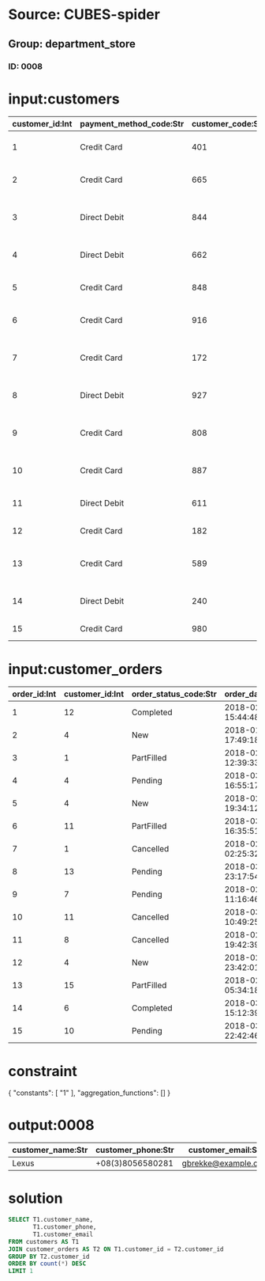 # Source: CUBES-spider
## Group: department_store
### ID: 0008

# input:customers

| customer_id:Int | payment_method_code:Str | customer_code:Str | customer_name:Str | customer_address:Str | customer_phone:Str | customer_email:Str |
|---|---|---|---|---|---|---|
| 1 | Credit Card | 401 | Ahmed | 75099 Tremblay Port Apt. 163 \n South Norrisland, SC 80546 | 254-072-4068x33935 | margarett.vonrueden@example.com |
| 2 | Credit Card | 665 | Chauncey | 8408 Lindsay Court \n East Dasiabury, IL 72656-3552 | +41(8)1897032009 | stiedemann.sigrid@example.com |
| 3 | Direct Debit | 844 | Lukas | 7162 Rodolfo Knoll Apt. 502 \n Lake Annalise, TN 35791-8871 | 197-417-3557 | joelle.monahan@example.com |
| 4 | Direct Debit | 662 | Lexus | 9581 Will Flat Suite 272 \n East Cathryn, WY 30751-4404 | +08(3)8056580281 | gbrekke@example.com |
| 5 | Credit Card | 848 | Tara | 5065 Mraz Fields Apt. 041 \n East Chris, NH 41624 | 1-064-498-6609x051 | nicholas44@example.com |
| 6 | Credit Card | 916 | Jon | 841 Goyette Unions \n South Dionbury, NC 62021 | (443)013-3112x528 | cconroy@example.net |
| 7 | Credit Card | 172 | Cristobal | 8327 Christiansen Lakes Suite 409 \n Schneiderland, IA 93624 | 877-150-8674x63517 | shawna.cummerata@example.net |
| 8 | Direct Debit | 927 | Adah | 5049 Hand Land \n Coymouth, IL 97300-7731 | 1-695-364-7586x59256 | kathlyn24@example.org |
| 9 | Credit Card | 808 | Yasmeen | 3558 Witting Meadow Apt. 483 \n Lake Moriahbury, OH 91556-2122 | 587.398.2400x31176 | ludwig54@example.net |
| 10 | Credit Card | 887 | Karson | 7308 Joan Lake Suite 346 \n Lizethtown, DE 56522 | 857-844-9339x40140 | moriah91@example.com |
| 11 | Direct Debit | 611 | Cordell | 362 Fisher Forge Apt. 900 \n New Mckenna, CA 98525-5674 | (730)934-8249 | qstokes@example.org |
| 12 | Credit Card | 182 | Darron | 84445 Elinor Glens \n Port Zita, SD 39410 | 117.822.3577 | gwisozk@example.net |
| 13 | Credit Card | 589 | Kenya | 338 Floy Mountains Suite 589 \n Yesseniaville, TN 60847 | 08023680831 | maxime86@example.net |
| 14 | Direct Debit | 240 | Abbie | 983 Elinore Passage \n Darrionborough, SC 53915-0479 | 07594320656 | celine.bogan@example.com |
| 15 | Credit Card | 980 | Lyric | 649 Ocie Lights \n Wyatttown, UT 12697 | 1-472-036-0434 | schultz.arnoldo@example.net |

# input:customer_orders

| order_id:Int | customer_id:Int | order_status_code:Str | order_date:Str |
|---|---|---|---|
| 1 | 12 | Completed | 2018-02-10 15:44:48 |
| 2 | 4 | New | 2018-01-31 17:49:18 |
| 3 | 1 | PartFilled | 2018-02-26 12:39:33 |
| 4 | 4 | Pending | 2018-03-07 16:55:17 |
| 5 | 4 | New | 2018-02-12 19:34:12 |
| 6 | 11 | PartFilled | 2018-03-06 16:35:51 |
| 7 | 1 | Cancelled | 2018-02-15 02:25:32 |
| 8 | 13 | Pending | 2018-03-05 23:17:54 |
| 9 | 7 | Pending | 2018-02-09 11:16:46 |
| 10 | 11 | Cancelled | 2018-03-22 10:49:25 |
| 11 | 8 | Cancelled | 2018-02-16 19:42:39 |
| 12 | 4 | New | 2018-02-02 23:42:01 |
| 13 | 15 | PartFilled | 2018-02-26 05:34:18 |
| 14 | 6 | Completed | 2018-03-18 15:12:39 |
| 15 | 10 | Pending | 2018-03-16 22:42:46 |

# constraint

{
  "constants": [
    "1"
  ],
  "aggregation_functions": []
}

# output:0008

| customer_name:Str | customer_phone:Str | customer_email:Str |
|---|---|---|
| Lexus | +08(3)8056580281 | gbrekke@example.com |

# solution

```sql
SELECT T1.customer_name,
       T1.customer_phone,
       T1.customer_email
FROM customers AS T1
JOIN customer_orders AS T2 ON T1.customer_id = T2.customer_id
GROUP BY T2.customer_id
ORDER BY count(*) DESC
LIMIT 1
```
